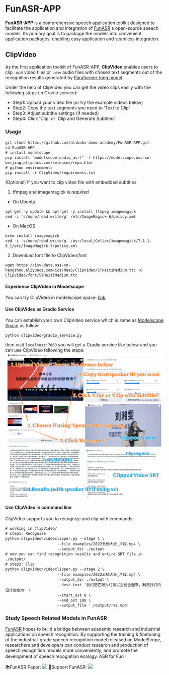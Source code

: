 # FunASR-APP

<strong>FunASR-APP</strong> is a comprehensive speech application toolkit designed to facilitate the application and integration of [FunASR](https://github.com/alibaba-damo-academy/FunASR)'s open-source speech models. Its primary goal is to package the models into convenient application packages, enabling easy application and seamless integration.

## ClipVideo

As the first application toolkit of FunASR-APP, <strong>ClipVideo</strong> enables users to clip ```.mp4``` video files or ```.wav``` audio files with chosen text segments out of the recognition results generated by [Paraformer-long model](https://modelscope.cn/models/damo/speech_paraformer-large-vad-punc_asr_nat-zh-cn-16k-common-vocab8404-pytorch/summary).

Under the help of ClipVideo you can get the video clips easily with the following steps (in Gradio service):
- Step1: Upload your video file (or try the example videos below)
- Step2: Copy the text segments you need to 'Text to Clip'
- Step3: Adjust subtitle settings (if needed)
- Step4: Click 'Clip' or 'Clip and Generate Subtitles'

### Usage
```shell
git clone https://github.com/alibaba-damo-academy/FunASR-APP.git
cd FunASR-APP
# install modelscope
pip install "modelscope[audio_asr]" -f https://modelscope.oss-cn-beijing.aliyuncs.com/releases/repo.html
# python environments
pip install -r ClipVideo/requirments.txt
```
(Optional) If you want to clip video file with embedded subtitles

1. ffmpeg and imagemagick is required

- On Ubuntu
```shell
apt-get -y update && apt-get -y install ffmpeg imagemagick
sed -i 's/none/read,write/g' /etc/ImageMagick-6/policy.xml
```
- On MacOS
```shell
brew install imagemagick
sed -i 's/none/read,write/g' /usr/local/Cellar/imagemagick/7.1.1-8_1/etc/ImageMagick-7/policy.xml 
```
2. Download font file to ClipVideo/font

```shell
wget https://isv-data.oss-cn-hangzhou.aliyuncs.com/ics/MaaS/ClipVideo/STHeitiMedium.ttc -O ClipVideo/font/STHeitiMedium.ttc
```

#### Experience ClipVideo in Modelscope
You can try ClipVideo in modelscope space: [link](https://modelscope.cn/studios/damo/funasr_app_clipvideo/summary).

#### Use ClipVideo as Gradio Service
You can establish your own ClipVideo service which is same as [Modelscope Space](https://modelscope.cn/studios/damo/funasr_app_clipvideo/summary) as follow:
```shell
python clipvideo/gradio_service.py
```
then visit ```localhost:7860``` you will get a Gradio service like below and you can use ClipVideo following the steps:
<img src="ClipVideo/docs/images/show2.0.png"/>

#### Use ClipVideo in command line
ClipVideo supports you to recognize and clip with commands:
```shell
# working in ClipVideo/
# step1: Recognize
python clipvideo/videoclipper.py --stage 1 \
                       --file examples/2022云栖大会_片段.mp4 \
                       --output_dir ./output
# now you can find recognition results and entire SRT file in ./output/
# step2: Clip
python clipvideo/videoclipper.py --stage 2 \
                       --file examples/2022云栖大会_片段.mp4 \
                       --output_dir ./output \
                       --dest_text '我们把它跟乡村振兴去结合起来，利用我们的设计的能力' \
                       --start_ost 0 \
                       --end_ost 100 \
                       --output_file './output/res.mp4'
```

### Study Speech Related Models in FunASR

[FunASR](https://github.com/alibaba-damo-academy/FunASR) hopes to build a bridge between academic research and industrial applications on speech recognition. By supporting the training & finetuning of the industrial-grade speech recognition model released on ModelScope, researchers and developers can conduct research and production of speech recognition models more conveniently, and promote the development of speech recognition ecology. ASR for Fun！

📚FunASR Paper: <a href="https://arxiv.org/abs/2305.11013"><img src="https://img.shields.io/badge/Arxiv-2305.11013-orange"></a> 
🌟Support FunASR: <a href='https://github.com/alibaba-damo-academy/FunASR/stargazers'><img src='https://img.shields.io/github/stars/alibaba-damo-academy/FunASR.svg?style=social'></a>